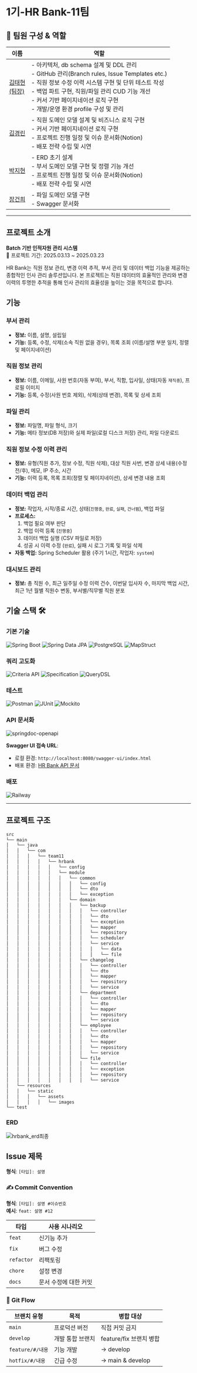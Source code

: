 # 1기-HR Bank-11팀

## 👥 팀원 구성 & 역할

| 이름     | 역할                                                                 |
|----------|----------------------------------------------------------------------|
| [김태현<br>(팀장)](https://github.com/9taetae9) | - 아키텍처, db schema 설계 및 DDL 관리<br>- GitHub 관리(Branch rules, Issue Templates etc.)<br>- 직원 정보 수정 이력 시스템 구현 및 단위 테스트 작성<br>- 백업 파트 구현, 직원/파일 관리 CUD 기능 개선<br>- 커서 기반 페이지네이션 로직 구현<br>- 개발/운영 환경 profile 구성 및 관리|
| [김경린](https://github.com/k01zero) | - 직원 도메인 모델 설계 및 비즈니스 로직 구현<br>- 커서 기반 페이지네이션 로직 구현<br>- 프로젝트 진행 일정 및 이슈 문서화(Notion)<br>- 배포 전략 수립 및 시연 |
| [박지현](https://github.com/jjhparkk) | - ERD 초기 설계<br>- 부서 도메인 모델 구현 및 정렬 기능 개선<br>- 프로젝트 진행 일정 및 이슈 문서화(Notion)<br>- 배포 전략 수립 및 시연|
| [장건희](https://github.com/Gunh2ee) | - 파일 도메인 모델 구현<br>- Swagger 문서화 |

---
## 프로젝트 소개
**Batch 기반 인적자원 관리 시스템**  
📆 프로젝트 기간: 2025.03.13 ~ 2025.03.23  

HR Bank는 직원 정보 관리, 변경 이력 추적, 부서 관리 및 데이터 백업 기능을 제공하는 종합적인 인사 관리 솔루션입니다.
본 프로젝트는 직원 데이터의 효율적인 관리와 변경 이력의 투명한 추적을 통해 인사 관리의 효율성을 높이는 것을 목적으로 합니다.

## 기능
### 부서 관리
- **정보:** 이름, 설명, 설립일  
- **기능:** 등록, 수정, 삭제(소속 직원 없을 경우), 목록 조회 (이름/설명 부분 일치, 정렬 및 페이지네이션)

### 직원 정보 관리
- **정보:** 이름, 이메일, 사원 번호(자동 부여), 부서, 직함, 입사일, 상태(자동 `재직중`), 프로필 이미지  
- **기능:** 등록, 수정(사원 번호 제외), 삭제(상태 변경), 목록 및 상세 조회

### 파일 관리
- **정보:** 파일명, 파일 형식, 크기  
- **기능:** 메타 정보(DB 저장)와 실제 파일(로컬 디스크 저장) 관리, 파일 다운로드

### 직원 정보 수정 이력 관리
- **정보:** 유형(직원 추가, 정보 수정, 직원 삭제), 대상 직원 사번, 변경 상세 내용(수정 전/후), 메모, IP 주소, 시간  
- **기능:** 이력 등록, 목록 조회(정렬 및 페이지네이션), 상세 변경 내용 조회

### 데이터 백업 관리
- **정보:** 작업자, 시작/종료 시간, 상태(`진행중`, `완료`, `실패`, `건너뜀`), 백업 파일  
- **프로세스:**  
  1. 백업 필요 여부 판단  
  2. 백업 이력 등록 (`진행중`)  
  3. 데이터 백업 실행 (CSV 파일로 저장)  
  4. 성공 시 이력 수정 (`완료`), 실패 시 로그 기록 및 파일 삭제  
- **자동 백업:** Spring Scheduler 활용 (주기 1시간, 작업자: `system`)

### 대시보드 관리
- **정보:** 총 직원 수, 최근 일주일 수정 이력 건수, 이번달 입사자 수, 마지막 백업 시간, 최근 1년 월별 직원수 변동, 부서별/직무별 직원 분포  


## 기술 스택 🛠

### 기본 기술
![Spring Boot](https://img.shields.io/badge/Spring_Boot-6DB33F?logo=springboot&logoColor=white)
![Spring Data JPA](https://img.shields.io/badge/Spring%20Data%20JPA-6DB33F?style=flat-square&logo=spring&logoColor=white)
![PostgreSQL](https://img.shields.io/badge/PostgreSQL-4169E1?logo=postgresql&logoColor=white)
![MapStruct](https://img.shields.io/badge/MapStruct-FF6F61)

### 쿼리 고도화
![Criteria API](https://img.shields.io/badge/Criteria_API-259dff)
![Specification](https://img.shields.io/badge/Specification-259dff)
![QueryDSL](https://img.shields.io/badge/QueryDSL-259dff)

### 테스트
![Postman](https://img.shields.io/badge/Postman-FF6C37?logo=Postman&logoColor=white)
![JUnit](https://img.shields.io/badge/JUnit-25A162?style=flat-square&logo=junit5&logoColor=white)
![Mockito](https://img.shields.io/badge/Mockito-D3593C?style=flat-square&logo=mockito&logoColor=white)

### API 문서화
![springdoc-openapi](https://img.shields.io/badge/springdoc--openapi-85EA2D?logo=openapiinitiative&logoColor=black)

**Swagger UI 접속 URL**: 
  - 로컬 환경: `http://localhost:8080/swagger-ui/index.html`
  - 배포 환경: [HR Bank API 문서](https://part1-hrbank-team7-production.up.railway.app/swagger-ui/index.html)

### 배포
![Railway](https://img.shields.io/badge/Railway-0B0D0E?logo=railway&logoColor=white)

---


## 프로젝트 구조
```bash
src
└── main
│   └── java
│   │   └── com
│   │   │   └── team11
│   │   │   │   └── hrbank
│   │   │   │   │   └── config
│   │   │   │   │   └── module
│   │   │   │   │   │   └── common
│   │   │   │   │   │   │   └── config
│   │   │   │   │   │   │   └── dto
│   │   │   │   │   │   │   └── exception
│   │   │   │   │   │   └── domain
│   │   │   │   │   │   │   └── backup
│   │   │   │   │   │   │   │   └── controller
│   │   │   │   │   │   │   │   └── dto
│   │   │   │   │   │   │   │   └── exception
│   │   │   │   │   │   │   │   └── mapper
│   │   │   │   │   │   │   │   └── repository
│   │   │   │   │   │   │   │   └── scheduler
│   │   │   │   │   │   │   │   └── service
│   │   │   │   │   │   │   │   │   └── data
│   │   │   │   │   │   │   │   │   └── file
│   │   │   │   │   │   │   └── changelog
│   │   │   │   │   │   │   │   └── controller
│   │   │   │   │   │   │   │   └── dto
│   │   │   │   │   │   │   │   └── mapper
│   │   │   │   │   │   │   │   └── repository
│   │   │   │   │   │   │   │   └── service
│   │   │   │   │   │   │   └── department
│   │   │   │   │   │   │   │   └── controller
│   │   │   │   │   │   │   │   └── dto
│   │   │   │   │   │   │   │   └── mapper
│   │   │   │   │   │   │   │   └── repository
│   │   │   │   │   │   │   │   └── service
│   │   │   │   │   │   │   └── employee
│   │   │   │   │   │   │   │   └── controller
│   │   │   │   │   │   │   │   └── dto
│   │   │   │   │   │   │   │   └── mapper
│   │   │   │   │   │   │   │   └── repository
│   │   │   │   │   │   │   │   └── service
│   │   │   │   │   │   │   └── file
│   │   │   │   │   │   │   │   └── controller
│   │   │   │   │   │   │   │   └── exception
│   │   │   │   │   │   │   │   └── repository
│   │   │   │   │   │   │   │   └── service
│   └── resources
│   │   └── static
│   │   │   └── assets
│   │   │   │   └── images
└── test
```


### ERD
![hrbank_erd최종](https://github.com/user-attachments/assets/b3bfd07e-b495-4b4e-8127-f7f3880166c4)




## Issue 제목
**형식**: `[타입]: 설명`

### ✍️ Commit Convention
**형식**: `[타입]: 설명 #이슈번호`  
**예시**: `feat: 설명 #12`

| 타입     | 사용 시나리오 |
|----------|---------------|
| `feat`   | 신기능 추가 |
| `fix`    | 버그 수정 |
| `refactor`| 리팩토링 |
| `chore`  | 설정 변경 |
| `docs`	 | 문서 수정에 대한 커밋 |


### 🔄 Git Flow
| 브랜치 유형 | 목적 | 병합 대상 |
|-------------|------|------------|
| `main` | 프로덕션 버전 | 직접 커밋 금지 |
| `develop` | 개발 통합 브랜치 | feature/fix 브랜치 병합 |
| `feature/#/내용` | 기능 개발 | → develop |
| `hotfix/#/내용` | 긴급 수정 | → main & develop |
